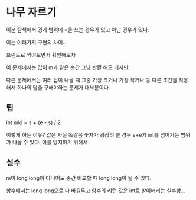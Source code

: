 # 나무 자르기

이분 탐색에서 경게 범위에 =을 쓰는 경우가 있고 아닌 경우가 있다.

이는 여러가지 구현의 차이..

프린트로 찍어보면서 확인해보자

이 문제에서는 값이 m과 같은 순간 그냥 반환 해도 되지만,

다른 문제에서는 여러 답이 나올 때 그중 가장 크거나 가장 작거나 등 다른 조건을 적용해서 하나의 답을 구해야하는 문제가 대부분이다.

## 팁

int mid = s + (e - s) / 2

이렇게 하는 이유?
값은 사실 똑같음
숫자가 굉장히 클 경우 s+e가 int를 넘어가는 범위가 나올 수 있다. 이를 방지하기 위해서

## 실수

m이 long long이 아니어도 중간 비교할 때 long long이 될 수 있다.

함수에서는 long long으로 다 바꿔두고 함수의 리턴 값은 int로 받아버리는 실수함...